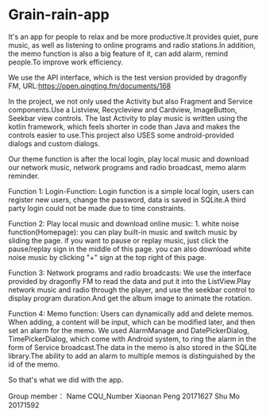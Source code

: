 # Grain-rain-app
It's an app for people to relax and be more productive.It provides quiet, pure music, as well as listening to online programs and radio stations.In addition, the memo function is also a big feature of it, can add alarm, remind people.To improve work efficiency.

We use the API interface, which is the test version provided by dragonfly FM, URL:https://open.qingting.fm/documents/168

In the project, we not only used the Activity but also Fragment and Service components.Use a Listview, Recycleview and Cardview, ImageButton, Seekbar view controls. The last Activity to play music is written using the kotlin framework, which feels shorter in code than Java and makes the controls easier to use.This project also USES some android-provided dialogs and custom dialogs.

Our theme function is after the local login, play local music and download our network music, network programs and radio broadcast, memo alarm reminder.

Function 1:
  Login-Function:
  Login function is a simple local login, users can register new users, change the password, data is saved in SQLite.A third party login could not be made due to time constraints.
  
Function 2:
    Play local music and download online music:
    1. white noise function(Homepage): you can play built-in music and switch music by sliding the page. if you want to pause or replay music, just click the pause/replay sign in the middle of this page. you can also download white noise music by clicking "+" sign at the top right of this page.
    
Function 3:
    Network programs and radio broadcasts:
    We use the interface provided by dragonfly FM to read the data and put it into the ListView.Play network music and radio through the player, and use the seekbar control to display program duration.And get the album image to animate the rotation.
    
Function 4:
    Memo function:
    Users can dynamically add and delete memos. When adding, a content will be input, which can be modified later, and then set an alarm for the memo. We used AlarmManage and DatePickerDialog, TimePickerDialog, which come with Android system, to ring the alarm in the form of Service broadcast.The data in the memo is also stored in the SQLite library.The ability to add an alarm to multiple memos is distinguished by the id of the memo.
    
So that's what we did with the app.

Group member：
 Name           CQU_Number
 Xiaonan Peng    20171627
 Shu Mo          20171592

    
